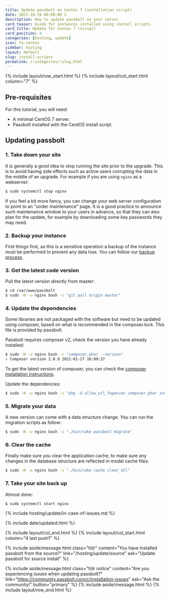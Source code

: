 ```yaml
---
title: Update passbolt on Centos 7 (installation script)
date: 2021-10-19 00:00:00 Z
description: How to update passbolt on your server.
card_teaser: Guide for instances installed using install scripts.
card_title: Update for Centos 7 (script)
card_position: 3
categories: [hosting, update]
icon: fa-centos
sidebar: hosting
layout: default
slug: install-scripts
permalink: /:categories/:slug.html
---
```


{% include layout/row_start.html %}
{% include layout/col_start.html column="7" %}

## Pre-requisites

For this tutorial, you will need:
- A minimal CentOS 7 server.
- Passbolt installed with the CentOS install script.

## Updating passbolt
### 1. Take down your site

It is generally a good idea to stop running the site prior to the upgrade. This is to avoid having side effects
such as active users corrupting the data in the middle of an upgrade. For example if you are using `nginx` as a
webserver:
```bash
$ sudo systemctl stop nginx
```

If you feel a bit more fancy, you can change your web server configuration to point to an "under maintenance" page.
It is a good practice to announce such maintenance window to your users in advance, so that they can also
plan for the update, for example by downloading some key passwords they may need.

### 2. Backup your instance

First things first, as this is a sensitive operation a backup of the instance must be performed to prevent any data loss.
You can follow our [backup process](/hosting/backup).

### 3. Get the latest code version

Pull the latest version directly from master:
```bash
$ cd /var/www/passbolt
$ sudo -H -u nginx bash -c "git pull origin master"
```

### 4. Update the dependencies

Some libraries are not packaged with the software but need to be updated using composer, based on
what is recommended in the composer.lock. This file is provided by passbolt.

Passbolt requires composer v2, check the version you have already installed:

```bash
$ sudo -H -u nginx bash -c "composer.phar --version"
> Composer version 2.0.9 2021-01-27 16:09:27
```

To get the latest version of composer, you can check the
[composer installation instructions](https://getcomposer.org/download/).

Update the dependencies:

```bash
$ sudo -H -u nginx bash -c "php -d allow_url_fopen=on composer.phar install --no-dev -n -o"
```

### 5. Migrate your data

A new version can come with a data structure change. You can run the migration scripts as follow:
```bash
$ sudo -H -u nginx bash -c "./bin/cake passbolt migrate"
```

### 6. Clear the cache

Finally make sure you clear the application cache, to make sure any changes in the database structure are
reflected in model cache files:
```bash
$ sudo -H -u nginx bash -c "./bin/cake cache clear_all"
```

### 7. Take your site back up

Almost done:
```bash
$ sudo systemctl start nginx
```

{% include hosting/update/in-case-of-issues.md %}

{% include date/updated.html %}

{% include layout/col_end.html %}
{% include layout/col_start.html column="4 last push1" %}

{% include aside/message.html
    class="tldr"
    content="You have installed passbolt from the source?"
    link="/hosting/update/source"
    ask="Update passbolt for source install"
%}

{% include aside/message.html
    class="tldr notice"
    content="Are you experiencing issues when updating passbolt?"
    link="https://community.passbolt.com/c/installation-issues"
    ask="Ask the community!"
    button="primary"
%}
{% include aside/message.html %}
{% include layout/row_end.html %}
